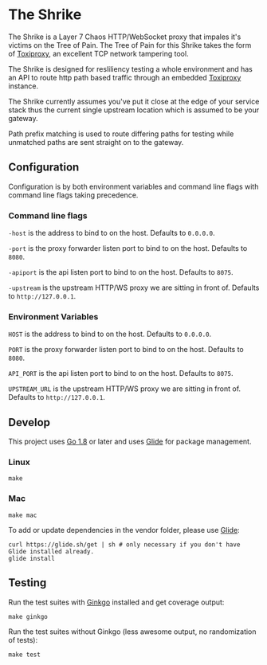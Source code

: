 The Shrike
==========

The Shrike is a Layer 7 Chaos HTTP/WebSocket proxy that impales it's victims on the Tree of Pain. The Tree of Pain for this Shrike takes the form of [Toxiproxy](http://toxiproxy.io), an excellent TCP network tampering tool.

The Shrike is designed for resliliency testing a whole environment and has an API to route http path based traffic through an embedded [Toxiproxy](http://toxiproxy.io) instance.

The Shrike currently assumes you've put it close at the edge of your service stack thus the current single upstream location which is assumed to be your gateway.

Path prefix matching is used to route differing paths for testing while unmatched paths are sent straight on to the gateway.

Configuration
-------------

Configuration is by both environment variables and command line flags with command line flags taking precedence.

### Command line flags

`-host` is the address to bind to on the host. Defaults to `0.0.0.0`.

`-port` is the proxy forwarder listen port to bind to on the host. Defaults to `8080`.

`-apiport` is the api listen port to bind to on the host. Defaults to `8075`.

`-upstream` is the upstream HTTP/WS proxy we are sitting in front of. Defaults to `http://127.0.0.1`.


### Environment Variables

`HOST` is the address to bind to on the host. Defaults to `0.0.0.0`.

`PORT` is the proxy forwarder listen port to bind to on the host. Defaults to `8080`.

`API_PORT` is the api listen port to bind to on the host. Defaults to `8075`.

`UPSTREAM_URL` is the upstream HTTP/WS proxy we are sitting in front of. Defaults to `http://127.0.0.1`.

Develop
-------

This project uses [Go 1.8](https://golang.org/dl/) or later and uses [Glide](https://glide.sh/) for package management.

### Linux
```
make
```

### Mac
```
make mac
```

To add or update dependencies in the vendor folder, please use [Glide](https://glide.sh/):

```
curl https://glide.sh/get | sh # only necessary if you don't have Glide installed already.
glide install
```

Testing
-------

Run the test suites with [Ginkgo](http://onsi.github.io/ginkgo/) installed and get coverage output:

```
make ginkgo
```

Run the test suites without Ginkgo (less awesome output, no randomization of tests):

```
make test
```

